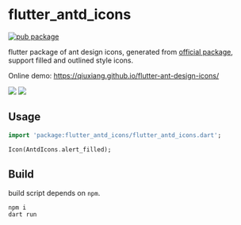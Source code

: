 # flutter_antd_icons

[![pub package](https://img.shields.io/pub/v/flutter_antd_icons.svg)](https://pub.dartlang.org/packages/flutter_antd_icons)

flutter package of ant design icons, generated from
[official package](https://www.npmjs.com/package/@ant-design/icons-svg),
support filled and outlined style icons.

Online demo: https://qiuxiang.github.io/flutter-ant-design-icons/

![](https://user-images.githubusercontent.com/1709072/122491732-1e883400-d017-11eb-81c7-5d1dcf697356.png)
![](https://user-images.githubusercontent.com/1709072/122491737-2051f780-d017-11eb-9672-33c68ce856f4.png)

## Usage

```dart
import 'package:flutter_antd_icons/flutter_antd_icons.dart';

Icon(AntdIcons.alert_filled);
```

## Build

build script depends on `npm`.

```
npm i
dart run
```
